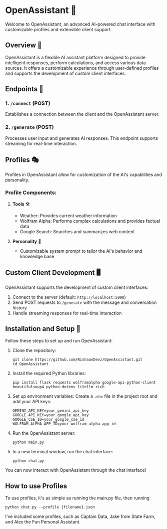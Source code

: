 # OpenAssistant 🤖

Welcome to OpenAssistant, an advanced AI-powered chat interface with customizable profiles and extensible client support.

## Overview 🌟

OpenAssistant is a flexible AI assistant platform designed to provide intelligent responses, perform calculations, and access various data sources. It offers a customizable experience through user-defined profiles and supports the development of custom client interfaces.

## Endpoints 🔌

### 1. `/connect` (POST)
Establishes a connection between the client and the OpenAssistant server.

### 2. `/generate` (POST)
Processes user input and generates AI responses. This endpoint supports streaming for real-time interaction.

## Profiles 🎭

Profiles in OpenAssistant allow for customization of the AI's capabilities and personality.

### Profile Components:

1. **Tools** 🛠️
   - Weather: Provides current weather information
   - Wolfram Alpha: Performs complex calculations and provides factual data
   - Google Search: Searches and summarizes web content

2. **Personality** 💬
   - Customizable system prompt to tailor the AI's behavior and knowledge base

## Custom Client Development 🖥️

OpenAssistant supports the development of custom client interfaces:

1. Connect to the server (default: `http://localhost:5000`)
2. Send POST requests to `/generate` with the message and conversation history
3. Handle streaming responses for real-time interaction

## Installation and Setup 🚀

Follow these steps to set up and run OpenAssistant:

1. Clone the repository:
   ```
   git clone https://github.com/RishaanDevz/OpenAssistant.git
   cd OpenAssistant
   ```

2. Install the required Python libraries:
   ```
   pip install flask requests wolframalpha google-api-python-client beautifulsoup4 python-dotenv litellm rich
   ```

3. Set up environment variables:
   Create a `.env` file in the project root and add your API keys:
   ```
   GEMINI_API_KEY=your_gemini_api_key
   GOOGLE_API_KEY=your_google_api_key
   GOOGLE_CSE_ID=your_google_cse_id
   WOLFRAM_ALPHA_APP_ID=your_wolfram_alpha_app_id
   ```

4. Run the OpenAssistant server:
   ```
   python main.py
   ```

5. In a new terminal window, run the chat interface:
   ```
   python chat.py
   ```
   
You can now interact with OpenAssistant through the chat interface!

## How to use Profiles

To use profiles, it's as simple as running the main.py file, then running
```
python chat.py --profile {filename}.json
```

I've included some profiles, such as Captain Data, Jake from State Farm, and Alex the Fun Personal Assistant. 
